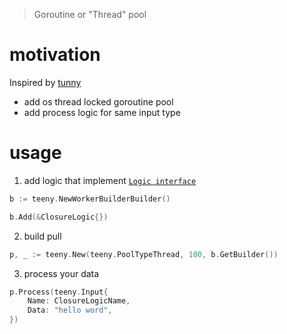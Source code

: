 > Goroutine or "Thread" pool


# motivation

Inspired by [tunny](https://github.com/Jeffail/tunny)

- add os thread locked goroutine pool
- add process logic for same input type

# usage

1. add logic that implement [`Logic interface`](./logic.go#5) 

```go
b := teeny.NewWorkerBuilderBuilder()

b.Add(&ClosureLogic{})
```

2. build pull 

```go
p, _ := teeny.New(teeny.PoolTypeThread, 100, b.GetBuilder())
```

3. process your data

```go
p.Process(teeny.Input{
	Name: ClosureLogicName,
	Data: "hello word",
})
```
